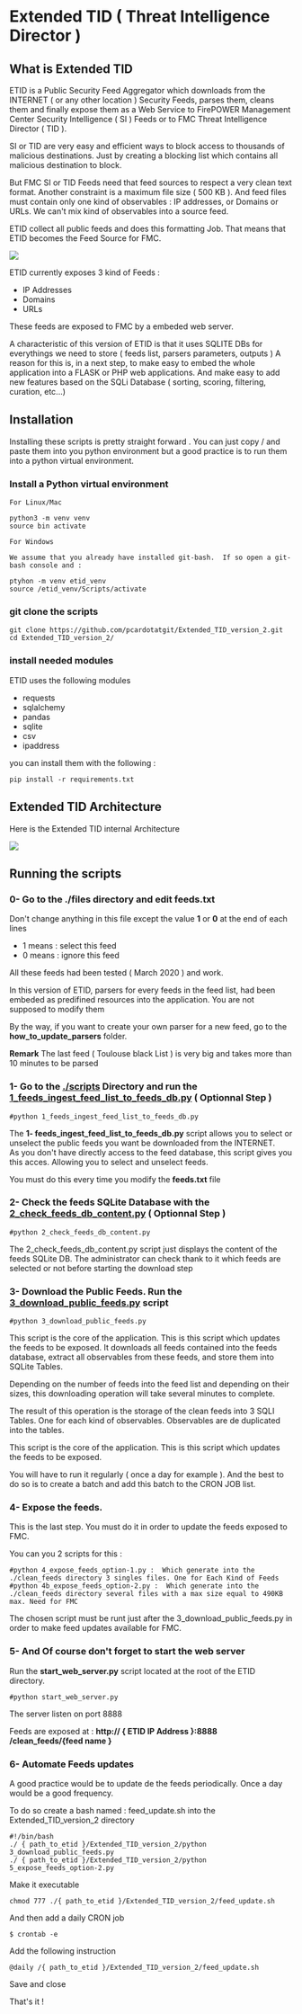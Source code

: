 # Extended TID ( Threat Intelligence Director )

## What is Extended TID

ETID is a Public Security Feed Aggregator which downloads from the INTERNET ( or any other location ) Security Feeds, parses them, cleans them and finally expose them as a Web Service to FirePOWER Management Center Security Intelligence ( SI ) Feeds or to FMC Threat Intelligence Director ( TID ).

SI or TID are very easy and efficient ways to block access to thousands of malicious destinations. Just by creating a blocking list which contains all malicious destination to block.

But FMC SI or TID Feeds need that feed sources to respect a very clean text format. Another constraint is a maximum file size ( 500 KB ). And feed files must contain only one kind of observables : IP addresses, or Domains or URLs. We can't mix kind of observables into a source feed.

ETID collect all public feeds and does this formatting Job. That means that ETID becomes the Feed Source for FMC. 

<img src="etid.png">

ETID currently exposes 3 kind of Feeds :

- IP Addresses
- Domains
- URLs

These feeds are exposed to FMC by a embeded web server.

A characteristic of this version of ETID is that it uses SQLITE DBs for everythings we need to store ( feeds list, parsers parameters, outputs )
A reason for this is, in a next step, to make easy to embed the whole application into a FLASK or PHP web applications. And make easy to add new features based on the SQLi Database ( sorting, scoring, filtering, curation, etc...)

## Installation

Installing these scripts is pretty straight forward . You can just copy / and paste them into you python environment but a good practice is to run them into a python virtual environment.

### Install a Python virtual environment

	For Linux/Mac 

	python3 -m venv venv
	source bin activate

	For Windows 
	
	We assume that you already have installed git-bash.  If so open a git-bash console and :

	ptyhon -m venv etid_venv 
	source /etid_venv/Scripts/activate

### git clone the scripts

	git clone https://github.com/pcardotatgit/Extended_TID_version_2.git
	cd Extended_TID_version_2/
	
### install needed modules

ETID uses the following modules

- requests
- sqlalchemy
- pandas
- sqlite
- csv
- ipaddress
	
you can install them with the following  :
	
	pip install -r requirements.txt
	
## Extended TID Architecture

Here is the Extended TID internal Architecture 

<img src="etid_architecture.png">
	
## Running the scripts

### 0- Go to the <b>./files</b> directory and edit <b>feeds.txt</b>

Don't change anything in this file except the value  <b>1</b> or <b>0</b>  at the end of each lines

- 1 means : select this feed
- 0 means : ignore this feed

All these feeds had been tested ( March 2020 ) and work. 

In this version of ETID, parsers for every feeds in the feed list, had been embeded as predifined resources into the application.  You are not supposed to modify them 

By the way, if you want to create your own parser for a new feed, go to the **how_to_update_parsers** folder.

<b>Remark</b> The last feed ( Toulouse black List ) is very big and takes more than 10 minutes to be parsed

### 1- Go to the <u>./scripts</u> Directory and run the <u>1_feeds_ingest_feed_list_to_feeds_db.py</u> ( Optionnal Step )

	#python 1_feeds_ingest_feed_list_to_feeds_db.py
	
The **1- feeds_ingest_feed_list_to_feeds_db.py** script allows you to select or unselect the public feeds you want be downloaded from the INTERNET.  
As you don't have directly access to the feed database, this script gives you this acces.  Allowing you to select and unselect feeds.
	
You must do this every time you modify the <b>feeds.txt</b> file

### 2- Check the feeds SQLite Database with the <u>2_check_feeds_db_content.py</u> ( Optionnal Step )

	#python 2_check_feeds_db_content.py
	
The 2_check_feeds_db_content.py script just displays the content of the feeds SQLite DB. 
The administrator can check thank to it which feeds are selected or not before starting the download step


### 3- Download the Public Feeds. Run the <u>3_download_public_feeds.py</u> script

	#python 3_download_public_feeds.py
	
This script is the core of the application. This is this script which updates the feeds to be exposed. It downloads all feeds contained into the feeds database, extract all observables from these feeds, and store them into SQLite Tables.
	
Depending on the number of feeds into the feed list and depending on their sizes, this downloading operation will take several minutes to complete.

The result of this operation is the storage of the clean feeds into 3 SQLI Tables. One for each kind of observables.  Observables are de duplicated into the tables.

This script is the core of the application. This is this script which updates the feeds to be exposed.

You will have to run it regularly ( once a day for example ). And the best to do so is to create a batch and add this batch to the CRON JOB list.

### 4- Expose the feeds.  

This is the last step.  You must do it in order to update the feeds exposed to FMC.

You can you 2 scripts for this :

	#python 4_expose_feeds_option-1.py :  Which generate into the ./clean_feeds directory 3 singles files. One for Each Kind of Feeds
	#python 4b_expose_feeds_option-2.py :  Which generate into the ./clean_feeds directory several files with a max size equal to 490KB max. Need for FMC
	
The chosen script must be runt just after the 3_download_public_feeds.py in order to make feed updates available for FMC.

### 5- And Of course don't forget to start the web server 

Run the <b>start_web_server.py</b> script located at the root of the ETID directory.

	#python start_web_server.py

The server listen on port 8888

Feeds are exposed at :  <b>http:// { ETID IP Address }:8888 /clean_feeds/{feed name }</b>

### 6- Automate Feeds updates

A good practice would be to update de the feeds periodically.  Once a day would be a good frequency.

To do so create a bash named : feed_update.sh into the Extended_TID_version_2 directory

	#!/bin/bash
	./ { path_to_etid }/Extended_TID_version_2/python 3_download_public_feeds.py
	./ { path_to_etid }/Extended_TID_version_2/python 5_expose_feeds_option-2.py

Make it executable

	chmod 777 ./{ path_to_etid }/Extended_TID_version_2/feed_update.sh
	
And then add a daily CRON job

	$ crontab -e
	
Add the following instruction

	@daily /{ path_to_etid }/Extended_TID_version_2/feed_update.sh
	
Save and close

That's it !
